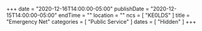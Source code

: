 +++
date = "2020-12-16T14:00:00-05:00"
publishDate = "2020-12-15T14:00:00-05:00"
endTime = ""
location = ""
ncs = [ "KE0LDS" ]
title = "Emergency Net"
categories = [ "Public Service" ]
dates = [ "Hidden" ]
+++
